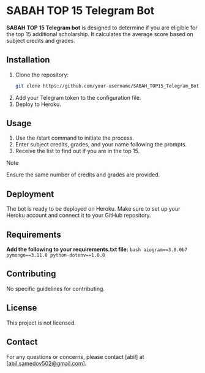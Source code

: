 # SABAH TOP 15 Telegram Bot

**SABAH TOP 15 Telegram bot** is designed to determine if you are eligible for the top 15 additional scholarship. It calculates the average score based on subject credits and grades.

## Installation

1. Clone the repository:
   ```bash
   git clone https://github.com/your-username/SABAH_TOP15_Telegram_Bot.git
   ```
2. Add your Telegram token to the configuration file.
3. Deploy to Heroku.

## Usage

1. Use the /start command to initiate the process.
2. Enter subject credits, grades, and your name following the prompts.
3. Receive the list to find out if you are in the top 15.

> [!NOTE]
> Ensure the same number of credits and grades are provided.

## Deployment

The bot is ready to be deployed on Heroku. Make sure to set up your Heroku account and connect it to your GitHub repository.

## Requirements

**Add the following to your requirements.txt file:**
    ```bash
    aiogram==3.0.0b7
    pymongo==3.11.0
    python-dotenv==1.0.0
    ```

## Contributing

No specific guidelines for contributing.

## License

This project is not licensed.

## Contact

For any questions or concerns, please contact [abil] at [abil.samedov502@gmail.com].